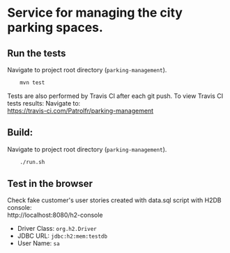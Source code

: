 
Service for managing the city parking spaces.
=============================================

Run the tests
------------------

Navigate to project root directory (`parking-management`).<br>
```bash
	mvn test
```

Tests are also performed by Travis CI after each git push.
To view Travis CI tests results:
Navigate to:<br>
		https://travis-ci.com/Patrolfr/parking-management

Build:<br>
-----------
Navigate to project root directory (`parking-management`).
```bash
	./run.sh
```

Test in the browser
-------------------
Check fake customer's user stories created with data.sql script with H2DB console:<br>
		http://localhost:8080/h2-console
* Driver Class:	`org.h2.Driver`
* JDBC URL: `jdbc:h2:mem:testdb`
* User Name: `sa`


